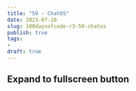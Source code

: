 ```yaml
---
title: "59 - ChatOS"
date: 2023-07-10
slug: 100daysofcode-r3-59-chatos
publish: true
tags:
- 
draft: true
---
```


## Expand to fullscreen button

